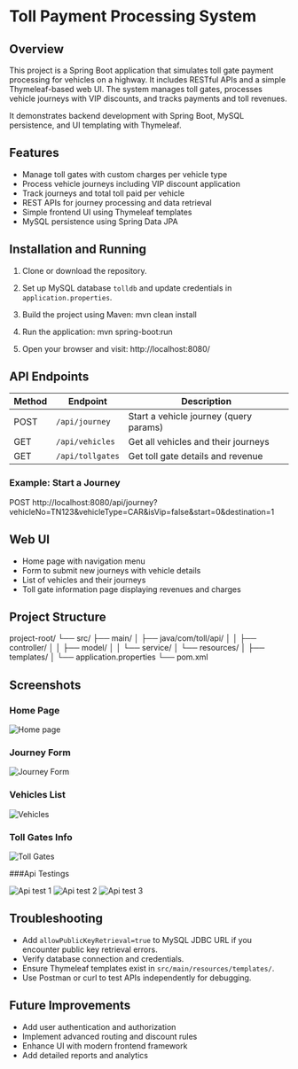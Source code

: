  # Toll Payment Processing System

## Overview
This project is a Spring Boot application that simulates toll gate payment processing for vehicles on a highway. It includes RESTful APIs and a simple Thymeleaf-based web UI. The system manages toll gates, processes vehicle journeys with VIP discounts, and tracks payments and toll revenues.

It demonstrates backend development with Spring Boot, MySQL persistence, and UI templating with Thymeleaf.

## Features
- Manage toll gates with custom charges per vehicle type  
- Process vehicle journeys including VIP discount application  
- Track journeys and total toll paid per vehicle  
- REST APIs for journey processing and data retrieval  
- Simple frontend UI using Thymeleaf templates  
- MySQL persistence using Spring Data JPA  

## Installation and Running
1. Clone or download the repository.  
2. Set up MySQL database `tolldb` and update credentials in `application.properties`.  
3. Build the project using Maven:
mvn clean install


4. Run the application:
mvn spring-boot:run

5. Open your browser and visit:
http://localhost:8080/


## API Endpoints

| Method | Endpoint           | Description                          |
|--------|--------------------|------------------------------------|
| POST   | `/api/journey`     | Start a vehicle journey (query params) |
| GET    | `/api/vehicles`    | Get all vehicles and their journeys |
| GET    | `/api/tollgates`   | Get toll gate details and revenue   |

### Example: Start a Journey  

POST http://localhost:8080/api/journey?vehicleNo=TN123&vehicleType=CAR&isVip=false&start=0&destination=1


## Web UI

- Home page with navigation menu  
- Form to submit new journeys with vehicle details  
- List of vehicles and their journeys  
- Toll gate information page displaying revenues and charges  

## Project Structure

project-root/
└── src/
├── main/
│ ├── java/com/toll/api/
│ │ ├── controller/
│ │ ├── model/ 
│ │ └── service/ 
│ └── resources/
│ ├── templates/ 
│ └── application.properties
└── pom.xml 


## Screenshots

### Home Page 
![Home page](images/toll1.png)  


### Journey Form  
![Journey Form](images/toll4.png)

### Vehicles List  
![Vehicles](images/toll3.png)

### Toll Gates Info  
![Toll Gates](images/toll2.png)

###Api Testings

![Api test 1](images/tollapi1.png) 
![Api test 2](images/tollapi2.png) 
![Api test 3](images/tollapi3.png) 

## Troubleshooting
- Add `allowPublicKeyRetrieval=true` to MySQL JDBC URL if you encounter public key retrieval errors.  
- Verify database connection and credentials.  
- Ensure Thymeleaf templates exist in `src/main/resources/templates/`.  
- Use Postman or curl to test APIs independently for debugging.  

## Future Improvements
- Add user authentication and authorization  
- Implement advanced routing and discount rules  
- Enhance UI with modern frontend framework  
- Add detailed reports and analytics  





